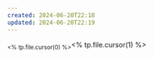 ```yaml
---
created: 2024-06-20T22:18
updated: 2024-06-20T22:19
---
```

<sub><% tp.file.cursor(0) %></sub><% tp.file.cursor(1) %>